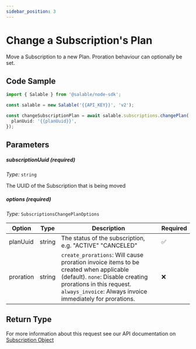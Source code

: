 ```yaml
---
sidebar_position: 3
---
```


# Change a Subscription's Plan

Move a Subscription to a new Plan. Proration behaviour can optionally be set.

## Code Sample

```typescript
import { Salable } from '@salable/node-sdk';

const salable = new Salable('{{API_KEY}}', 'v2');

const changeSubscriptionPlan = await salable.subscriptions.changePlan('{{subscriptionUuid}}', {
  planUuid: '{{planUuid}}',
});
```

## Parameters

##### subscriptionUuid (_required_)

_Type:_ `string`

The UUID of the Subscription that is being moved

##### options (_required_)

_Type:_ `SubscriptionsChangePlanOptions`

| Option    | Type   | Description                                                                                                                                                                                                        | Required |
| --------- | ------ | ------------------------------------------------------------------------------------------------------------------------------------------------------------------------------------------------------------------ | -------- |
| planUuid  | string | The status of the subscription, e.g. "ACTIVE" "CANCELED"                                                                                                                                                           | ✅       |
| proration | string | `create_prorations`: Will cause proration invoice items to be created when applicable (default). `none`: Disable creating prorations in this request. `always_invoice`: Always invoice immediately for prorations. | ❌       |

## Return Type

For more information about this request see our API documentation on [Subscription Object](https://docs.salable.app/api/v2#tag/Subscriptions/operation/changeSubscriptionsPlan)
